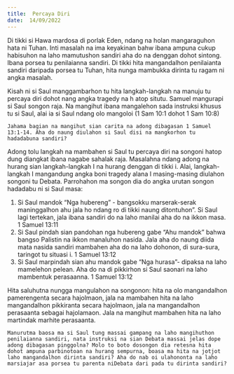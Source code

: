 ```yaml
---
title:  Percaya Diri
date:  14/09/2022
---
```


Di tikki si Hawa mardosa di porlak Eden, ndang  na holan  mangaraguhon  hata ni Tuhan. Inti  masalah na  ima keyakinan bahw  ibana ampuna cukup  habisuhon  na laho mamutushon sandiri aha do na denggan dohot sintong. Ibana porsea tu penilaianna sandiri. Di tikki hita mangandalhon penilaianta sandiri daripada porsea tu Tuhan, hita nunga mambukka dirinta tu  ragam ni angka masalah.

Kisah ni si Saul  manggambarhon tu hita langkah-langkah na manuju tu percaya diri dohot  nang  angka  tragedy na h atop situtu. Samuel mangurapi si Saul songon raja. Na mangihut  ibana  mangalehon  sada instruksi  khusus tu si Saul, alai ia si Saul ndang olo mangoloi  (1 Sam 10:1 dohot 1 Sam 10:8)

`Jahama bagian na mangihut sian carita na adong dibagasan 1 Samuel 13:1-14. Aha do naung diulahon si Saul disi na mangkorhon tu hadadabuna sandiri?`

Adong  tolu langkah na mambahen si Saul tu percaya diri na songoni hatop dung diangkat  ibana nagabe sahalak raja.  Masalahna  ndang  adong  na hurang  sian langkah-langkah I na hurang  denggan di tikki i. Alai, langkah-langkah  I mangandung  angka  boni  tragedy  alana I masing-masing  diulahon songoni tu Debata. Parrohahon ma songon dia do angka urutan songon hadadabu ni si Saul masa:

1.	Si Saul  mandok  “Nga hubereng” -  bangsokku  marserak-serak  maninggalhon ahu  jala ho  ndang  ro di tikki naung  ditontuhon”. Si Saul  lagi tertekan,  jala  ibana sandiri  do na laho  manilai  aha do na ikkon masa. 1 Samuel 13:11
2.	Si Saul  pindah  sian  pandohan  nga hubereng  gabe “Ahu  mandok”  bahwa bangso Palistin na ikkon manaluhon nasida. Jala aha do naung diida mata nasida sandiri mambahen aha do na laho dohonon, di sura-sura, taringot tu situasi i. 1 Samuel 13:12
3.	Si Saul marpindah sian ahu  mandok gabe “Nga hurasa”- dipaksa na laho mamelehon  pelean. Aha do na di pikkirhon si Saul saonari na laho mambentuk perasaanna. 1 Samuel 13:12

Hita saluhutna nungga mangulahon na songonon: hita na olo mangandalhon pamerengenta  secara  hajolmaon, jala na mambahen  hita na laho mangandalhon pikkiranta secara  hajolmaon, jala na mangandalhon  perasaanta sebagai  hajolamaon. Jala na  mangihut mambahen  hita  na laho martindak marhite perasaanta.

`Manurutma baosa ma si Saul tung massai gampang na laho mangihuthon penilaianna sandiri, nata instruksi na sian Debata massai jelas dope adong dibagasan pinggolna? Molo to boto dosongon dia retesna hita dohot ampuna parbinotoan na hurang sempurna, boasa ma hita na jotjot laho mangandalhon dirinta sandiri? Aha do nab oi ulahononta na laho marsiajar asa porsea tu parenta niDebata dari pada tu dirinta sandiri?`
